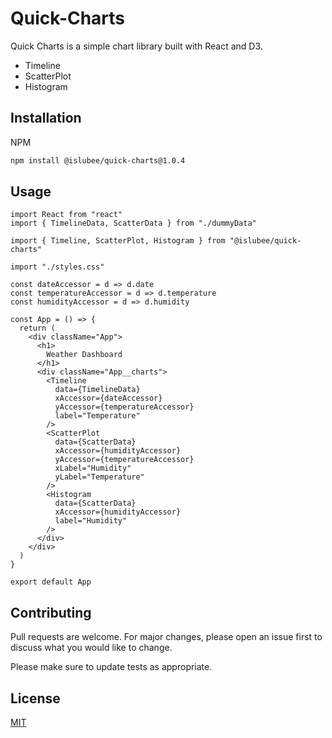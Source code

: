 # Quick-Charts

Quick Charts is a simple chart library built with React and D3.

- Timeline
- ScatterPlot
- Histogram

## Installation

NPM
```bash
npm install @islubee/quick-charts@1.0.4
```

## Usage

```react
import React from "react"
import { TimelineData, ScatterData } from "./dummyData"

import { Timeline, ScatterPlot, Histogram } from "@islubee/quick-charts"

import "./styles.css"

const dateAccessor = d => d.date
const temperatureAccessor = d => d.temperature
const humidityAccessor = d => d.humidity

const App = () => {
  return (
    <div className="App">
      <h1>
        Weather Dashboard
      </h1>
      <div className="App__charts">
        <Timeline
          data={TimelineData}
          xAccessor={dateAccessor}
          yAccessor={temperatureAccessor}
          label="Temperature"
        />
        <ScatterPlot
          data={ScatterData}
          xAccessor={humidityAccessor}
          yAccessor={temperatureAccessor}
          xLabel="Humidity"
          yLabel="Temperature"
        />
        <Histogram
          data={ScatterData}
          xAccessor={humidityAccessor}
          label="Humidity"
        />
      </div>
    </div>
  )
}

export default App
```

## Contributing
Pull requests are welcome. For major changes, please open an issue first to discuss what you would like to change.

Please make sure to update tests as appropriate.

## License
[MIT](https://choosealicense.com/licenses/mit/)
